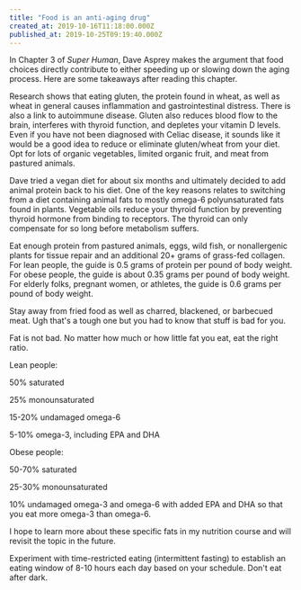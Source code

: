 ```yaml
---
title: "Food is an anti-aging drug"
created_at: 2019-10-16T11:18:00.000Z
published_at: 2019-10-25T09:19:40.000Z
---
```

In Chapter 3 of _Super Human_, Dave Asprey makes the argument that food choices directly contribute to either speeding up or slowing down the aging process. Here are some takeaways after reading this chapter.

Research shows that eating gluten, the protein found in wheat, as well as wheat in general causes inflammation and gastrointestinal distress. There is also a link to autoimmune disease. Gluten also reduces blood flow to the brain, interferes with thyroid function, and depletes your vitamin D levels. Even if you have not been diagnosed with Celiac disease, it sounds like it would be a good idea to reduce or eliminate gluten/wheat from your diet. Opt for lots of organic vegetables, limited organic fruit, and meat from pastured animals.

Dave tried a vegan diet for about six months and ultimately decided to add animal protein back to his diet. One of the key reasons relates to switching from a diet containing animal fats to mostly omega-6 polyunsaturated fats found in plants. Vegetable oils reduce your thyroid function by preventing thyroid hormone from binding to receptors. The thyroid can only compensate for so long before metabolism suffers.

Eat enough protein from pastured animals, eggs, wild fish, or nonallergenic plants for tissue repair and an additional 20+ grams of grass-fed collagen. For lean people, the guide is 0.5 grams of protein per pound of body weight. For obese people, the guide is about 0.35 grams per pound of body weight. For elderly folks, pregnant women, or athletes, the guide is 0.6 grams per pound of body weight.

Stay away from fried food as well as charred, blackened, or barbecued meat. Ugh that's a tough one but you had to know that stuff is bad for you.

Fat is not bad. No matter how much or how little fat you eat, eat the right ratio.

Lean people:

50% saturated

25% monounsaturated

15-20% undamaged omega-6

5-10% omega-3, including EPA and DHA

Obese people:

50-70% saturated

25-30% monounsaturated

10% undamaged omega-3 and omega-6 with added EPA and DHA so that you eat more omega-3 than omega-6.

I hope to learn more about these specific fats in my nutrition course and will revisit the topic in the future.

Experiment with time-restricted eating (intermittent fasting) to establish an eating window of 8-10 hours each day based on your schedule. Don't eat after dark.
